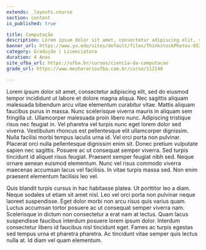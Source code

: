 ```yaml
---
extends: _layouts.course
section: content
is_published: true

title: Computação
description: Lorem ipsum dolor sit amet, consectetur adipiscing elit, sed do eiusmod tempor incididunt ut labore et dolore magna aliqua.
banner_url: https://www.yu.edu/sites/default/files/ThinkstockPhotos-853673106.jpg
category: Gradução | Licenciatura
duration: 4 Anos
site_ufba_url: https://ufba.br/cursos/ciencia-da-computacao
grade_url: https://www.meuhorarioufba.com.br/curso/112140

---
```


Lorem ipsum dolor sit amet, consectetur adipiscing elit, sed do eiusmod tempor incididunt ut labore et dolore magna aliqua. Nec sagittis aliquam malesuada bibendum arcu vitae elementum curabitur vitae. Mattis aliquam faucibus purus in massa. Nunc scelerisque viverra mauris in aliquam sem fringilla ut. Ullamcorper malesuada proin libero nunc. Adipiscing tristique risus nec feugiat in. Vel pharetra vel turpis nunc eget lorem dolor sed viverra. Vestibulum rhoncus est pellentesque elit ullamcorper dignissim. Nulla facilisi morbi tempus iaculis urna id. Vel orci porta non pulvinar. Placerat orci nulla pellentesque dignissim enim sit. Donec pretium vulputate sapien nec sagittis. Posuere ac ut consequat semper viverra. Sed turpis tincidunt id aliquet risus feugiat. Praesent semper feugiat nibh sed. Neque ornare aenean euismod elementum. Nunc vel risus commodo viverra maecenas accumsan lacus vel facilisis. In vitae turpis massa sed. Non enim praesent elementum facilisis leo vel.

Quis blandit turpis cursus in hac habitasse platea. Ut porttitor leo a diam. Neque sodales ut etiam sit amet nisl. Leo vel orci porta non pulvinar neque laoreet suspendisse. Eget dolor morbi non arcu risus quis varius quam. Luctus accumsan tortor posuere ac ut consequat semper viverra nam. Scelerisque in dictum non consectetur a erat nam at lectus. Quam lacus suspendisse faucibus interdum posuere lorem ipsum dolor. Interdum consectetur libero id faucibus nisl tincidunt eget. Fames ac turpis egestas sed tempus urna et pharetra pharetra. Ac tincidunt vitae semper quis lectus nulla at. Id diam vel quam elementum.
